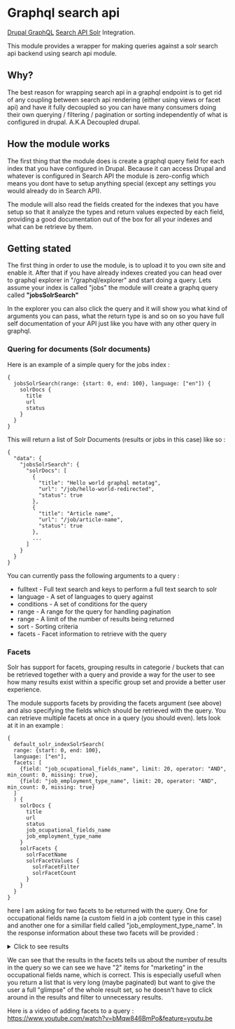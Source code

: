# Graphql search api

[Drupal GraphQL](https://github.com/drupal-graphql/graphql) [Search API Solr](https://www.drupal.org/project/search_api_solr) Integration.

This module provides a wrapper for making queries against a solr search api backend using search api module.

## Why? 

The best reason for wrapping search api in a graphql endpoint is to get rid of any coupling between search api rendering (either using views or facet api) and have it fully decoupled so you can have many consumers doing their own querying / filtering / pagination or sorting independently of what is configured in drupal. A.K.A Decoupled drupal.

## How the module works

The first thing that the module does is create a graphql query field for each index that you have configured in Drupal. Because it can access Drupal and whatever is configured in Search API the module is zero-config which means you dont have to setup anything special (except any settings you would already do in Search API).

The module will also read the fields created for the indexes that you have setup so that it analyze the types and return values expected by each field, providing a good documentation out of the box for all your indexes and what can be retrieve by them.

## Getting stated

The first thing in order to use the module, is to upload it to you own site and enable it. After that if you have already indexes created you can head over to graphql explorer in "/graphql/explorer" and start doing a query. Lets assume your index is called "jobs" the module will create a graphq query called **"jobsSolrSearch"**

In the explorer you can also click the query and it will show you what kind of arguments you can pass, what the return type is and so on so you have full self documentation of your API just like you have with any other query in graphql.

### Quering for documents (Solr documents)

Here is an example of a simple query for the jobs index : 

```
{
  jobsSolrSearch(range: {start: 0, end: 100}, language: ["en"]) {
    solrDocs {
      title
      url
      status
    }
  }
}

```

This will return a list of Solr Documents (results or jobs in this case) like so : 

```
{
  "data": {
    "jobsSolrSearch": {
      "solrDocs": [
        {
          "title": "Hello world graphql metatag",
          "url": "/job/hello-world-redirected",
          "status": true
        },
        {
          "title": "Article name",
          "url": "/job/article-name",
          "status": true
        },
        ...
      ]
    }
  }
}

```

You can currently pass the following arguments to a query : 

*  fulltext - Full text search and keys to perform a full text search to solr
*  language - A set of languages to query against
*  conditions - A set of conditions for the query
*  range - A range for the query for handling pagination
*  range - A limit of the number of results being returned
*  sort - Sorting criteria
*  facets - Facet information to retrieve with the query

### Facets

Solr has support for facets, grouping results in categorie / buckets that can be retrieved together with a query and provide a way for the user to see how many results exist within a specific group set and provide a better user experience.

The module supports facets by providing the facets argument (see above) and also specifying the fields which should be retrieved with the query. You can retrieve multiple facets at once in a query (you should even). lets look at it in an example : 

```
{
  default_solr_indexSolrSearch(
  range: {start: 0, end: 100}, 
  language: ["en"], 
  facets: [
    {field: "job_ocupational_fields_name", limit: 20, operator: "AND", min_count: 0, missing: true},
    {field: "job_employment_type_name", limit: 20, operator: "AND", min_count: 0, missing: true}
  ]
  ) {
    solrDocs {
      title
      url
      status
      job_ocupational_fields_name
      job_employment_type_name
    }
    solrFacets {
      solrFacetName
      solrFacetValues {
        solrFacetFilter
        solrFacetCount
      }
    }
  }
}
```

here I am asking for two facets to be returned with the query. One for occupational fields name (a custom field in a job content type in this case) and another one for a simillar field called "job_employment_type_name". In the response information about these two facets will be provided : 

<details>
  <summary>Click to see results</summary>
  
  ```
  {
    "data": {
      "default_solr_indexSolrSearch": {
        "solrDocs": [
          {
            "title": "Hello world graphql metatag",
            "url": "/job/hello-world-redirected",
            "status": true,
            "job_ocupational_fields_name": [
              "Marketing",
              "Public relations"
            ],
            "job_employment_type_name": [
              "Apprenticeship",
              "Full time"
            ]
          },
          {
            "title": "Article name",
            "url": "/job/article-name",
            "status": true,
            "job_ocupational_fields_name": [
              "Informatics",
              "Marketing",
              "Language"
            ],
            "job_employment_type_name": [
              "Part time",
              "Internship"
            ]
          }
        ],
        "solrFacets": [
          {
            "solrFacetName": "job_ocupational_fields_name",
            "solrFacetValues": [
              {
                "solrFacetFilter": "\"marketing\"",
                "solrFacetCount": 2
              },
              {
                "solrFacetFilter": "\"informatics\"",
                "solrFacetCount": 1
              },
              {
                "solrFacetFilter": "\"language\"",
                "solrFacetCount": 1
              },
              {
                "solrFacetFilter": "\"public relations\"",
                "solrFacetCount": 1
              },
              {
                "solrFacetFilter": "!",
                "solrFacetCount": 0
              }
            ]
          },
          {
            "solrFacetName": "job_employment_type_name",
            "solrFacetValues": [
              {
                "solrFacetFilter": "\"apprenticeship\"",
                "solrFacetCount": 1
              },
              {
                "solrFacetFilter": "\"full time\"",
                "solrFacetCount": 1
              },
              {
                "solrFacetFilter": "\"internship\"",
                "solrFacetCount": 1
              },
              {
                "solrFacetFilter": "\"part time\"",
                "solrFacetCount": 1
              },
              {
                "solrFacetFilter": "!",
                "solrFacetCount": 0
              }
            ]
          }
        ]
      }
    }
  }
  ```
</details>

We can see that the results in the facets tells us about the number of results in the query so we can see we have "2" items for "marketing" in the occupational fields name, which is correct. This is especially usefull when you return a list that is very long (maybe paginated) but want to give the user a full "glimpse" of the whole result set, so he doesn't have to click around in the results and filter to unnecessary results.

Here is a video of adding facets to a query : https://www.youtube.com/watch?v=bMqw846BmPo&feature=youtu.be
